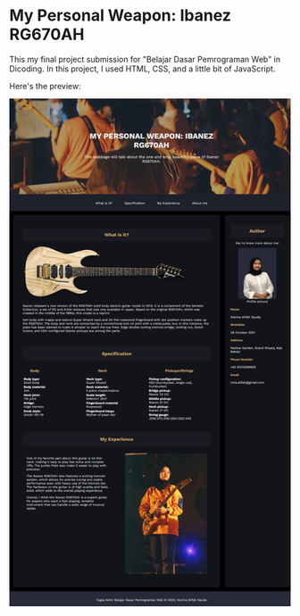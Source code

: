 # My Personal Weapon: Ibanez RG670AH
This my final project submission for "Belajar Dasar Pemrograman Web" in Dicoding.
In this project, I used HTML, CSS, and a little bit of JavaScript.

Here's the preview:

![alt text](https://github.com/ninalifahs/Web-IbanezRG670AH/blob/main/Preview.jpeg?raw=true)
